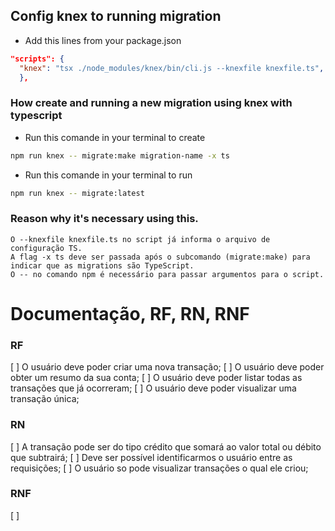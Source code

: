 ## Config knex to running migration

- Add this lines from your package.json

```json
"scripts": {
  "knex": "tsx ./node_modules/knex/bin/cli.js --knexfile knexfile.ts",
  },
```

### How create and running a new migration using knex with typescript

- Run this comande in your terminal to create

```bash
npm run knex -- migrate:make migration-name -x ts
```

- Run this comande in your terminal to run

```bash
npm run knex -- migrate:latest
```

### Reason why it's necessary using this.
```
O --knexfile knexfile.ts no script já informa o arquivo de configuração TS.
A flag -x ts deve ser passada após o subcomando (migrate:make) para indicar que as migrations são TypeScript.
O -- no comando npm é necessário para passar argumentos para o script.
```

# Documentação, RF, RN, RNF

### RF

[ ] O usuário deve poder criar uma nova transação;
[ ] O usuário deve poder obter um resumo da sua conta;
[ ] O usuário deve poder listar todas as transações que já ocorreram;
[ ] O usuário deve poder visualizar uma transação única;

### RN

[ ] A transação pode ser do tipo crédito que somará ao valor total ou débito que subtrairá;
[ ] Deve ser possível identificarmos o usuário entre as requisições;
[ ] O usuário so pode visualizar transações o qual ele criou;

### RNF

[ ] 